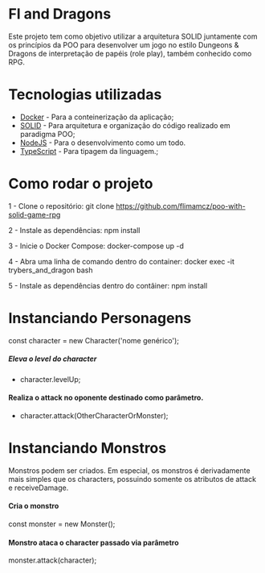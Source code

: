 # Fl and Dragons
Este projeto tem como objetivo utilizar a arquitetura SOLID juntamente com os princípios da POO para desenvolver um jogo no estilo Dungeons & Dragons de interpretação de papéis (role play), também conhecido como RPG.

# Tecnologias utilizadas
 - <a href="https://www.docker.com/" target="_blank"> Docker</a> - Para a conteinerização da aplicação;
 - <a href="https://medium.com/desenvolvendo-com-paixao/o-que-%C3%A9-solid-o-guia-completo-para-voc%C3%AA-entender-os-5-princ%C3%ADpios-da-poo-2b937b3fc530" target="_blank"> SOLID</a> - Para arquitetura e organização do código realizado em paradigma POO;
 - <a href="https://nodejs.org/api/" target="_blank"> NodeJS</a> - Para o desenvolvimento como um todo.
 - <a href="https://www.typescriptlang.org" target="_blank"> TypeScript</a> - Para tipagem da linguagem.;
# Como rodar o projeto
 1 - Clone o repositório:
git clone https://github.com/flimamcz/poo-with-solid-game-rpg

 2 - Instale as dependências:
npm install

 3 - Inicie o Docker Compose:
docker-compose up -d

 4 - Abra uma linha de comando dentro do container:
docker exec -it trybers_and_dragon bash

 5 - Instale as dependências dentro do contâiner:
npm install

# Instanciando Personagens
const character = new Character('nome genérico');
 ##### Eleva o level do character
 - character.levelUp;
 #### Realiza o attack no oponente destinado como parâmetro.
 - character.attack(OtherCharacterOrMonster);

# Instanciando Monstros
Monstros podem ser criados. Em especial, os monstros é derivadamente mais simples que os characters, possuindo somente os atributos de attack e receiveDamage.

#### Cria o monstro
const monster = new Monster();
#### Monstro ataca o character passado via parâmetro
monster.attack(character);
